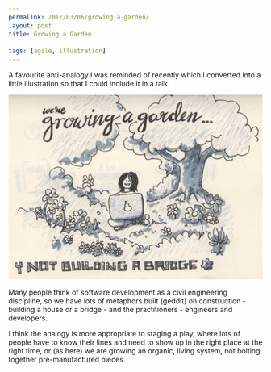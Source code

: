 ```yaml
---
permalink: 2017/03/06/growing-a-garden/
layout: post
title: Growing a Garden

tags: [agile, illustration]
---
```


A favourite anti-analogy I was reminded of recently which I converted into a
little illustration so that I could include it in a talk.

![sketch](/img/posts/growing-a-garden/growing-a-garden.webp)

Many people think of software development as a civil engineering discipline, so we
have lots of metaphors built (geddit) on construction - building a house or a
bridge - and the practitioners - engineers and developers.

I think the analogy is more appropriate to staging a play, where lots of people have
to know their lines and need to show up in the right place at the right time, or (as here)
we are growing an organic, living system, not bolting together pre-manufactured pieces.
